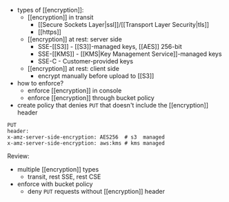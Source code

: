 - types of [[encryption]]:
  - [[encryption]] in transit
    - [[Secure Sockets Layer|ssl]]/[[Transport Layer Security|tls]]
    - [[https]]
  - [[encryption]] at rest: server side
    - SSE-[[S3]]  - [[S3]]-managed keys, [[AES]] 256-bit
    - SSE-[[KMS]] - [[KMS|Key Management Service]]-managed keys
    - SSE-C   - Customer-provided keys
  - [[encryption]] at rest: client side
    - encrypt manually before upload to [[S3]]
- how to enforce?
  - enforce [[encryption]] in console
  - enforce [[encryption]] through bucket policy
- create policy that denies `PUT` that doesn't include the [[encryption]] header

```http
PUT
header:
x-amz-server-side-encryption: AES256  # s3  managed
x-amz-server-side-encryption: aws:kms # kms managed
```

Review:
- multiple [[encryption]] types
  - transit, rest SSE, rest CSE
- enforce with bucket policy
  - deny `PUT` requests without [[encryption]] header